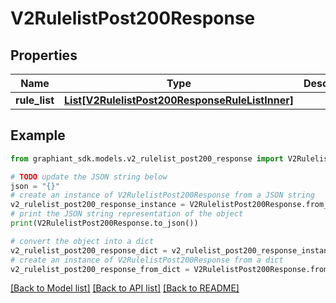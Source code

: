# V2RulelistPost200Response


## Properties

Name | Type | Description | Notes
------------ | ------------- | ------------- | -------------
**rule_list** | [**List[V2RulelistPost200ResponseRuleListInner]**](V2RulelistPost200ResponseRuleListInner.md) |  | [optional] 

## Example

```python
from graphiant_sdk.models.v2_rulelist_post200_response import V2RulelistPost200Response

# TODO update the JSON string below
json = "{}"
# create an instance of V2RulelistPost200Response from a JSON string
v2_rulelist_post200_response_instance = V2RulelistPost200Response.from_json(json)
# print the JSON string representation of the object
print(V2RulelistPost200Response.to_json())

# convert the object into a dict
v2_rulelist_post200_response_dict = v2_rulelist_post200_response_instance.to_dict()
# create an instance of V2RulelistPost200Response from a dict
v2_rulelist_post200_response_from_dict = V2RulelistPost200Response.from_dict(v2_rulelist_post200_response_dict)
```
[[Back to Model list]](../README.md#documentation-for-models) [[Back to API list]](../README.md#documentation-for-api-endpoints) [[Back to README]](../README.md)


